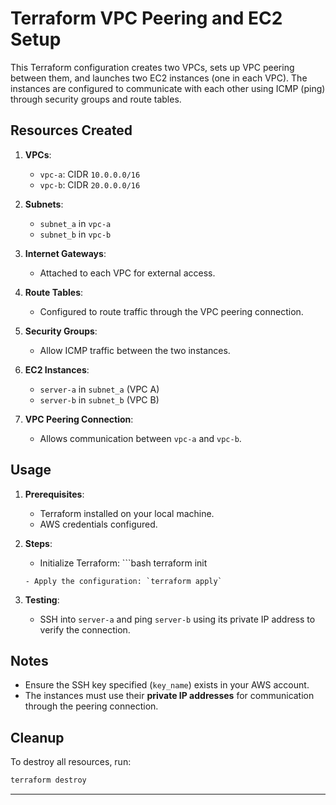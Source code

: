 # Terraform VPC Peering and EC2 Setup

This Terraform configuration creates two VPCs, sets up VPC peering between them, and launches two EC2 instances (one in each VPC). The instances are configured to communicate with each other using ICMP (ping) through security groups and route tables.

## Resources Created

1. **VPCs**:
   - `vpc-a`: CIDR `10.0.0.0/16`
   - `vpc-b`: CIDR `20.0.0.0/16`

2. **Subnets**:
   - `subnet_a` in `vpc-a`
   - `subnet_b` in `vpc-b`

3. **Internet Gateways**:
   - Attached to each VPC for external access.

4. **Route Tables**:
   - Configured to route traffic through the VPC peering connection.

5. **Security Groups**:
   - Allow ICMP traffic between the two instances.

6. **EC2 Instances**:
   - `server-a` in `subnet_a` (VPC A)
   - `server-b` in `subnet_b` (VPC B)

7. **VPC Peering Connection**:
   - Allows communication between `vpc-a` and `vpc-b`.

## Usage

1. **Prerequisites**:
   - Terraform installed on your local machine.
   - AWS credentials configured.

2. **Steps**:
   - Initialize Terraform: ```bash
   terraform init
    ```
   - Apply the configuration: `terraform apply`

3. **Testing**:
   - SSH into `server-a` and ping `server-b` using its private IP address to verify the connection.

## Notes

- Ensure the SSH key specified (`key_name`) exists in your AWS account.
- The instances must use their **private IP addresses** for communication through the peering connection.

## Cleanup

To destroy all resources, run:

```bash
terraform destroy
```

---
